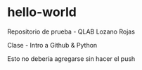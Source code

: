 # hello-world
Repositorio de prueba - QLAB
Lozano Rojas

Clase - Intro a Github & Python

Esto no debería agregarse sin hacer el push